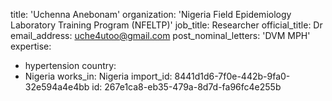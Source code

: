title: 'Uchenna Anebonam'
organization: 'Nigeria Field Epidemiology Laboratory Training Program (NFELTP)'
job_title: Researcher
official_title: Dr
email_address: uche4utoo@gmail.com
post_nominal_letters: 'DVM MPH'
expertise:
  - hypertension
country:
  - Nigeria
works_in: Nigeria
import_id: 8441d1d6-7f0e-442b-9fa0-32e594a4e4bb
id: 267e1ca8-eb35-479a-8d7d-fa96fc4e255b
